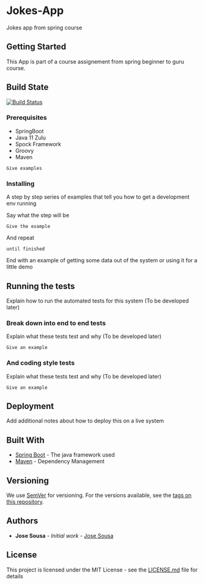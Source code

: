 # Jokes-App

Jokes app from spring course 

## Getting Started

This App is part of a course assignement from spring beginner to guru course.

## Build State
[![Build Status](https://travis-ci.com/josousa82/Jokes-App.svg?branch=master)](https://travis-ci.com/josousa82/Jokes-App)  


### Prerequisites

- SpringBoot
- Java 11 Zulu
- Spock Framework
- Groovy
- Maven

```
Give examples
```

### Installing

A step by step series of examples that tell you how to get a development env running

Say what the step will be

```
Give the example
```

And repeat

```
until finished
```

End with an example of getting some data out of the system or using it for a little demo

## Running the tests

Explain how to run the automated tests for this system
(To be developed later)

### Break down into end to end tests

Explain what these tests test and why
(To be developed later)

```
Give an example
```

### And coding style tests

Explain what these tests test and why
(To be developed later)

```
Give an example
```

## Deployment

Add additional notes about how to deploy this on a live system

## Built With

* [Spring Boot](https://spring.io/) - The java framework used
* [Maven](https://maven.apache.org/) - Dependency Management

## Versioning

We use [SemVer](http://semver.org/) for versioning. For the versions available, see the [tags on this repository](https://github.com/your/project/tags). 

## Authors

* **Jose Sousa** - *Initial work* - [Jose Sousa](https://github.com/josousa82)

## License

This project is licensed under the MIT License - see the [LICENSE.md](LICENSE.md) file for details

